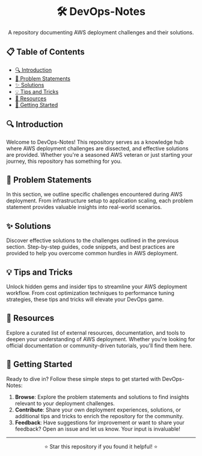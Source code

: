 <!-- Title and Description -->
<h1 align="center">🛠️ DevOps-Notes</h1>
<p align="center">A repository documenting AWS deployment challenges and their solutions.</p>

<!-- Table of Contents -->
## 📋 Table of Contents
- [🔍 Introduction](#-introduction)
- [📝 Problem Statements](#-problem-statements)
- [✨ Solutions](#-solutions)
- [💡 Tips and Tricks](#-tips-and-tricks)
- [🔗 Resources](#-resources)
- [🚀 Getting Started](#-getting-started)

<!-- Introduction -->
## 🔍 Introduction
Welcome to DevOps-Notes! This repository serves as a knowledge hub where AWS deployment challenges are dissected, and effective solutions are provided. Whether you're a seasoned AWS veteran or just starting your journey, this repository has something for you.

<!-- Problem Statements -->
## 📝 Problem Statements
In this section, we outline specific challenges encountered during AWS deployment. From infrastructure setup to application scaling, each problem statement provides valuable insights into real-world scenarios.

<!-- Solutions -->
## ✨ Solutions
Discover effective solutions to the challenges outlined in the previous section. Step-by-step guides, code snippets, and best practices are provided to help you overcome common hurdles in AWS deployment.

<!-- Tips and Tricks -->
## 💡 Tips and Tricks
Unlock hidden gems and insider tips to streamline your AWS deployment workflow. From cost optimization techniques to performance tuning strategies, these tips and tricks will elevate your DevOps game.

<!-- Resources -->
## 🔗 Resources
Explore a curated list of external resources, documentation, and tools to deepen your understanding of AWS deployment. Whether you're looking for official documentation or community-driven tutorials, you'll find them here.

<!-- Getting Started -->
## 🚀 Getting Started
Ready to dive in? Follow these simple steps to get started with DevOps-Notes:
1. **Browse**: Explore the problem statements and solutions to find insights relevant to your deployment challenges.
2. **Contribute**: Share your own deployment experiences, solutions, or additional tips and tricks to enrich the repository for the community.
3. **Feedback**: Have suggestions for improvement or want to share your feedback? Open an issue and let us know. Your input is invaluable!

---

<p align="center">⭐ Star this repository if you found it helpful! ⭐</p>
